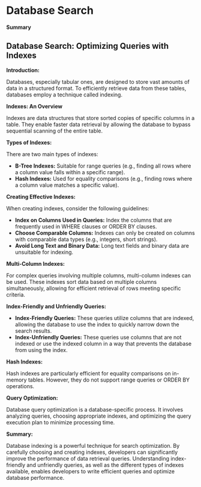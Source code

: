 # Database Search

**Summary**

## Database Search: Optimizing Queries with Indexes

**Introduction:**

Databases, especially tabular ones, are designed to store vast amounts of data in a structured format. To efficiently retrieve data from these tables, databases employ a technique called indexing.

**Indexes: An Overview**

Indexes are data structures that store sorted copies of specific columns in a table. They enable faster data retrieval by allowing the database to bypass sequential scanning of the entire table.

**Types of Indexes:**

There are two main types of indexes:

- **B-Tree Indexes:** Suitable for range queries (e.g., finding all rows where a column value falls within a specific range).
- **Hash Indexes:** Used for equality comparisons (e.g., finding rows where a column value matches a specific value).

**Creating Effective Indexes:**

When creating indexes, consider the following guidelines:

- **Index on Columns Used in Queries:** Index the columns that are frequently used in WHERE clauses or ORDER BY clauses.
- **Choose Comparable Columns:** Indexes can only be created on columns with comparable data types (e.g., integers, short strings).
- **Avoid Long Text and Binary Data:** Long text fields and binary data are unsuitable for indexing.

**Multi-Column Indexes:**

For complex queries involving multiple columns, multi-column indexes can be used. These indexes sort data based on multiple columns simultaneously, allowing for efficient retrieval of rows meeting specific criteria.

**Index-Friendly and Unfriendly Queries:**

- **Index-Friendly Queries:** These queries utilize columns that are indexed, allowing the database to use the index to quickly narrow down the search results.
- **Index-Unfriendly Queries:** These queries use columns that are not indexed or use the indexed column in a way that prevents the database from using the index.

**Hash Indexes:**

Hash indexes are particularly efficient for equality comparisons on in-memory tables. However, they do not support range queries or ORDER BY operations.

**Query Optimization:**

Database query optimization is a database-specific process. It involves analyzing queries, choosing appropriate indexes, and optimizing the query execution plan to minimize processing time.

**Summary:**

Database indexing is a powerful technique for search optimization. By carefully choosing and creating indexes, developers can significantly improve the performance of data retrieval queries. Understanding index-friendly and unfriendly queries, as well as the different types of indexes available, enables developers to write efficient queries and optimize database performance.
